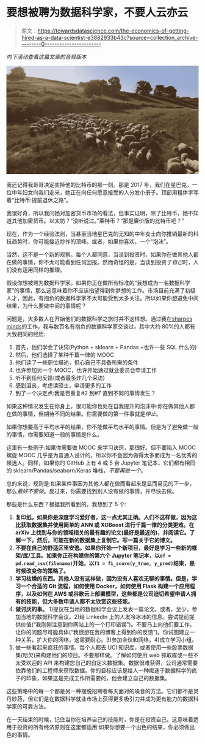 # 要想被聘为数据科学家，不要人云亦云

> 原文：<https://towardsdatascience.com/the-economics-of-getting-hired-as-a-data-scientist-e3882933b43c?source=collection_archive---------0----------------------->

*向下滚动查看这篇文章的音频版本*

![](img/c292362e70f6aa01d74c3ec2a476da7a.png)

我还记得我哥哥决定卖掉他的比特币的那一刻。那是 2017 年，我们在星巴克。一位中年妇女向我们走来，她正在向任何愿意接受的人分发小册子。顶部用粗体字写着“比特币:提前退休之路”。

我很好奇，所以我问她对加密货币市场的看法，但事实证明，除了比特币，她不知道其他加密货币。以太坊？“没听说过。”莱特币？“那是廉价版的比特币吧？”

现在，作为一个经验法则，当甚至当地星巴克的无知的中年女士向你推销最新的科技趋势时，你可能接近炒作的顶峰。或者，如果你喜欢，一个“泡沫”。

当然，这不是一个新的观察。每个人都同意，当谈到投资时，如果你在做其他人都在做的事情，你不太可能看到任何回报。然而奇怪的是，当谈到投资*于自己*时，人们没有运用同样的推理。

假设你想被聘为数据科学家。如果你正在做所有标准的“我想成为一名数据科学家”的事情，那么这意味着你不应该指望得到你梦想的工作。市场目前充满了初级人才，因此，有抱负的数据科学家不太可能受到太多关注。所以如果你想避免中间结果，为什么要做中间的事情呢？

问题是，大多数人在开始他们的数据科学之旅时并不这样想。通过我在[sharpes minds](http://sharpestminds.com)的工作，我与数百名有抱负的数据科学家交谈过，其中大约 80%的人都有大致相同的经历:

1.  首先，他们学会了诀窍(Python + sklearn + Pandas +也许一些 SQL 什么的)
2.  然后，他们选择了某种千篇一律的 MOOC
3.  他们读了一些职位描述，担心自己不具备所需的条件
4.  也许参加另一个 MOOC，也许开始通过就业委员会申请工作
5.  听不到任何反馈(或者最多炸几个采访)
6.  感到沮丧，考虑读硕士，申请更多的工作
7.  到了一个决定点:我是否重复#2 到#7 直到不同的事情发生？

如果这种情况发生在你身上，很可能你也处在自我提升的泡沫中:你在做其他人都在做的事情，但期待不同的结果。你需要做的第一件事就是*停止*。

如果你想要高于平均水平的结果，你不能做平均水平的事情。但是为了避免做一般的事情，你需要知道一般的事情是什么。

这里有一些例子:如果你需要做 MOOC 来学习诀窍，那很好。但不要陷入 MOOC 螺旋:MOOC 几乎是为普通人设计的，所以你不会因为做得太多而成为一名优秀的候选人。同样，如果你的 GitHub 上有 4 或 5 台 Jupyter 笔记本，它们都有相同的 sklearn/Pandas/seaborn/Keras 堆栈，*不要再做一个*。

总的来说，规则是:如果某件事因为其他人都在做而看起来是显而易见的下一步，那么*最好不要做*。反过来，你需要找到别人没有做的事情，并尽快去做。

那些是什么东西？根据我所看到的，我想到了 5 个:

1.  **复印纸。如果你是深度学习爱好者，这一点尤其正确。人们不这样做，因为这比获取数据集并使用简单的 ANN 或 XGBoost 进行千篇一律的分类更难。在 arXiv 上找到与你的领域相关的最有趣的论文(最好是最近的)，并阅读它。了解一下。然后，可能在新的数据集上复制它。写一篇关于它的博文。**
2.  **不要在自己的舒适区里安逸。如果你开始一个新项目，最好是学习一些新的框架/库/工具。如果你正在构建你的第六个 Jupyter 笔记本，以`df = pd.read_csv(filename)`开始，以`f1 = f1_score(y_true, y_pred)`结束，是时候改变你的策略了。**
3.  **学习枯燥的东西。其他人没有这样做，因为没有人喜欢无聊的事情。但是，学习一个合适的 Git 流程，如何使用 Docker，如何使用 Flask 构建一个应用程序，以及如何在 AWS 或谷歌云上部署模型，这些都是公司迫切希望申请人拥有的技能，但大多数申请人都不太欣赏这些技能。**
4.  **做讨厌的事。** 1)提议在当地的数据科学会议上发表一篇论文。或者，至少，参加当地的数据科学会议。2)给 LinkedIn 上的人发冷冰冰的信息。尝试提前提供价值(“我刚刚注意到你网站上的一个打印错误”)。不要马上向他们要工作。让你的问题尽可能具体(“我很想在我的博客上得到你的反馈”)。你试图建立一种关系，扩大你的网络，这需要耐心。3)参加会议和网络。4)成立学习小组。
5.  做一些看起来疯狂的事情。每个人都去 UCI 知识库，或者使用一些股票数据集(哈欠)来构建他们的项目。不要那样做。了解如何使用 web 抓取库或一些不太受欢迎的 API 来构建您自己的自定义数据集。数据很难获得，公司通常需要依靠他们的工程师来获取数据。你的目标应该是给人一种痴迷于数据科学的疯子的印象，如果这是完成工作所需要的，他会建立自己的数据集。

这些策略中的每一个都是另一种摆脱招聘者每天面对的噪音的方法。它们都不是灵丹妙药，但它们是在数据科学就业市场上获得更多吸引力并成为更有能力的数据科学家的可靠方法。

在一天结束的时候，记住当你在培养自己的技能时，你是在投资自己。这意味着适用于投资的所有经济原则在这里都适用:如果你想要一个出色的结果，你必须做出色的事情。